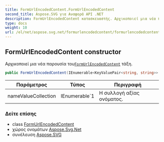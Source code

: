```yaml
---
title: FormUrlEncodedContent.FormUrlEncodedContent
second_title: Aspose.SVG για Αναφορά API .NET
description: FormUrlEncodedContent κατασκευαστής. Αρχικοποιεί μια νέα παρουσία τουFormUrlEncodedContent τάξη.
type: docs
weight: 10
url: /el/net/aspose.svg.net/formurlencodedcontent/formurlencodedcontent/
---
```

## FormUrlEncodedContent constructor

Αρχικοποιεί μια νέα παρουσία του[`FormUrlEncodedContent`](../) τάξη.

```csharp
public FormUrlEncodedContent(IEnumerable<KeyValuePair<string, string>> nameValueCollection)
```

| Παράμετρος | Τύπος | Περιγραφή |
| --- | --- | --- |
| nameValueCollection | IEnumerable`1 | Η συλλογή αξίας ονόματος. |

### Δείτε επίσης

* class [FormUrlEncodedContent](../)
* χώρος ονομάτων [Aspose.Svg.Net](../../formurlencodedcontent/)
* συνέλευση [Aspose.SVG](../../../)


